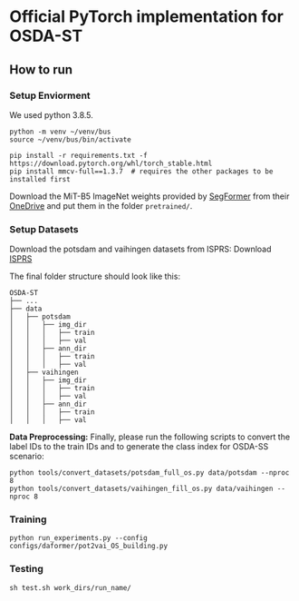 # Official PyTorch implementation for OSDA-ST

## How to run

### Setup Enviorment

We used python 3.8.5.

```shell
python -m venv ~/venv/bus
source ~/venv/bus/bin/activate
```

```shell
pip install -r requirements.txt -f https://download.pytorch.org/whl/torch_stable.html
pip install mmcv-full==1.3.7  # requires the other packages to be installed first
```

Download the MiT-B5 ImageNet weights provided by [SegFormer](https://github.com/NVlabs/SegFormer?tab=readme-ov-file#training)
from their [OneDrive](https://connecthkuhk-my.sharepoint.com/:f:/g/personal/xieenze_connect_hku_hk/EvOn3l1WyM5JpnMQFSEO5b8B7vrHw9kDaJGII-3N9KNhrg?e=cpydzZ) and put them in the folder `pretrained/`.

### Setup Datasets
Download the potsdam and vaihingen datasets from ISPRS:
Download [ISPRS](https://www.isprs.org/education/benchmarks/UrbanSemLab/default.aspx)

The final folder structure should look like this:

```none
OSDA-ST
├── ...
├── data
│   ├── potsdam
│   │   ├── img_dir
│   │   │   ├── train
│   │   │   ├── val
│   │   ├── ann_dir
│   │   │   ├── train
│   │   │   ├── val
│   ├── vaihingen
│   │   ├── img_dir
│   │   │   ├── train
│   │   │   ├── val
│   │   ├── ann_dir
│   │   │   ├── train
│   │   │   ├── val
```
**Data Preprocessing:** Finally, please run the following scripts to convert the label IDs to the
train IDs and to generate the class index for OSDA-SS scenario:

```shell
python tools/convert_datasets/potsdam_full_os.py data/potsdam --nproc 8
python tools/convert_datasets/vaihingen_fill_os.py data/vaihingen --nproc 8
```

### Training
```shell
python run_experiments.py --config configs/daformer/pot2vai_OS_building.py
```

### Testing
```shell
sh test.sh work_dirs/run_name/
```
